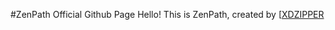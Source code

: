 #ZenPath Official Github Page
Hello! This is ZenPath, created by [[XDZIPPER](https://github.com/xdziplining)
